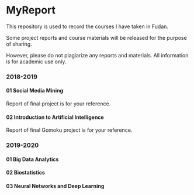 # MyReport
This repository is used to record the courses I have taken in Fudan.

Some project reports and course materials will be released for the purpose of sharing.

However, please do not plagiarize any reports and materials. All information is for academic use only.



### 2018-2019

#### 01 Social Media Mining

Report of final project is for your reference.



#### 02 Introduction to Artificial Intelligence

Report of final Gomoku project is for your reference.



### 2019-2020

#### 01 Big Data Analytics



#### 02 Biostatistics



#### 03 Neural Networks and Deep Learning

